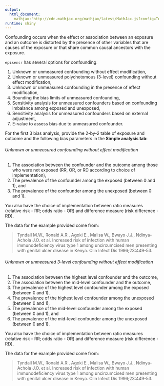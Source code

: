 ```yaml
---
output: 
  html_document:
    mathjax:"http://cdn.mathjax.org/mathjax/latest/MathJax.js?config=TeX-AMS-MML_HTMLorMML"
runtime: shiny
---
```

Confounding occurs when the effect or association between an exposure and an
outcome is distorted by the presence of other variables that are causes of the
exposure or that share common causal ancestors with the exposure.

`episensr` has several options for confounding:

1. Unknown or unmeasured confounding without effect modification,
2. Unknown or unmeasured polychotomous (3-level) confounding without effect
  modification,
3. Unknown or unmeasured confounding in the presence of effect modification,
4. Bounding the bias limits of unmeasured confounding,
5. Sensitivity analysis for unmeasured confounders based on confounding imbalance
  among exposed and unexposed,
6. Sensitivity analysis for unmeasured confounders based on external adjustment,
7. E-value to assess bias due to unmeasured confounder.

For the first 3 bias analysis, provide the 2-by-2 table of exposure and outcome and
the following bias parameters in the **Simple analysis tab**:

###### Unknown or unmeasured confounding without effect modification ######

1. The association between the confounder and the outcome among those who were
   not exposed (RR, OR, or RD according to choice of implementation),
2. The prevalence of the confounder among the exposed (between 0 and 1), and
3. The prevalence of the confounder among the unexposed (between 0 and 1).

You also have the choice of implementation between ratio measures (relative
risk - RR; odds ratio - OR) and difference measure (risk difference - RD).

The data for the example provided come from:

> Tyndall M.W., Ronald A.R., Agoki E., Malisa W., Bwayo J.J., Ndinya-Achola J.O.
> et al. Increased risk of infection with human immunodeficiency virus type 1
> among uncircumcised men presenting with genital ulcer disease in Kenya. Clin
> Infect Dis 1996;23:449-53.

###### Unknown or unmeasured 3-level confounding without effect modification ######

1. The association between the highest level confounder and the outcome,
2. The association between the mid-level confounder and the outcome,
3. The prevalence of the highest level confounder among the exposed (between 0
   and 1),
4. The prevalence of the highest level confounder among the unexposed (between 0
and 1),
5. The prevalence of the mid-level confounder among the exposed (between 0 and
1), and
6. The prevalence of the mid-level confounder among the unexposed (between 0 and 1).

You also have the choice of implementation between ratio measures (relative
risk - RR; odds ratio - OR) and difference measure (risk difference - RD).

The data for the example provided come from:

> Tyndall M.W., Ronald A.R., Agoki E., Malisa W., Bwayo J.J., Ndinya-Achola J.O.
> et al. Increased risk of infection with human immunodeficiency virus type 1
> among uncircumcised men presenting with genital ulcer disease in Kenya. Clin
> Infect Dis 1996;23:449-53.
